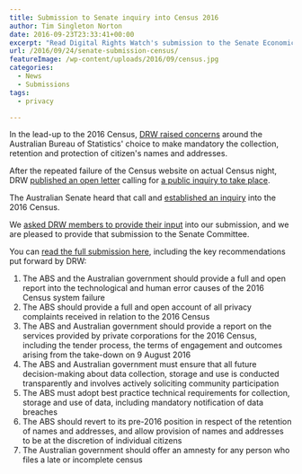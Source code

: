 ```yaml
---
title: Submission to Senate inquiry into Census 2016
author: Tim Singleton Norton
date: 2016-09-23T23:33:41+00:00
excerpt: "Read Digital Rights Watch's submission to the Senate Economics References Committee inquiry into the 2016 Census"
url: /2016/09/24/senate-submission-census/
featureImage: /wp-content/uploads/2016/09/census.jpg
categories:
  - News
  - Submissions
tags:
  - privacy

---
```

In the lead-up to the 2016 Census, [DRW raised concerns][1] around the Australian Bureau of Statistics' choice to make mandatory the collection, retention and protection of citizen's names and addresses.

After the repeated failure of the Census website on actual Census night, DRW [published an open letter][2] calling for [a public inquiry to take place][3].

The Australian Senate heard that call and [established an inquiry][4] into the 2016 Census.

We [asked DRW members to provide their input][5] into our submission, and we are pleased to provide that submission to the Senate Committee.

You can [read the full submission here][6], including the key recommendations put forward by DRW:

  1. The ABS and the Australian government should provide a full and open report into the technological and human error causes of the 2016 Census system failure
  2. The ABS should provide a full and open account of all privacy complaints received in relation to the 2016 Census
  3. The ABS and Australian government should provide a report on the services provided by private corporations for the 2016 Census, including the tender process, the terms of engagement and outcomes arising from the take-down on 9 August 2016
  4. The ABS and Australian government must ensure that all future decision-making about data collection, storage and use is conducted transparently and involves actively soliciting community participation
  5. The ABS must adopt best practice technical requirements for collection, storage and use of data, including mandatory notification of data breaches
  6. The ABS should revert to its pre-2016 position in respect of the retention of names and addresses, and allow provision of names and addresses to be at the discretion of individual citizens
  7. The Australian government should offer an amnesty for any person who files a late or incomplete census

<div data-configid="29076025/47068587" style="width:100%; height:372px;" class="issuuembed">
</div>

 [1]: http://digitalrightswatch.org.au/2016/08/05/the-census-is-too-important-to-boycott-despite-serious-privacy-concerns/
 [2]: http://digitalrightswatch.org.au/2016/08/12/open-letter-from-privacy-advocates-calls-for-inquiry-into-census-2016/
 [3]: http://digitalrightswatch.org.au/2016/08/10/independent-inquiry-needed-into-censusfail/
 [4]: http://www.aph.gov.au/Parliamentary_Business/Committees/Senate/Economics/2016Census
 [5]: http://digitalrightswatch.org.au/2016/09/10/have-your-say-on-the-census-inquiry/
 [6]: /wp-content/uploads/2016/09/DRW_Senate-Inquiry-Submission-Census.pdf
